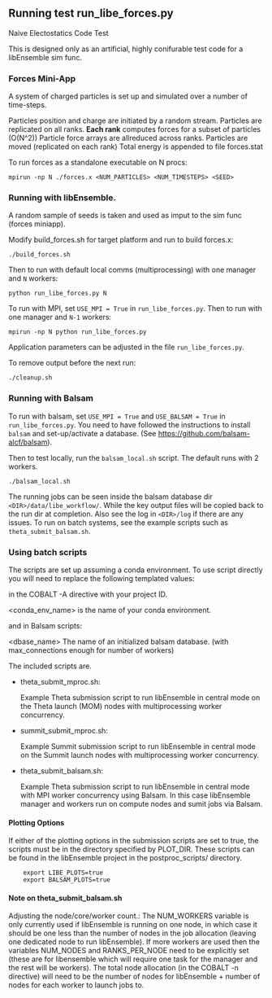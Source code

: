 ## Running test run_libe_forces.py

Naive Electostatics Code Test

This is designed only as an artificial, highly conifurable test
code for a libEnsemble sim func.


### Forces Mini-App

A system of charged particles is set up and simulated over a number of time-steps.

Particles position and charge are initiated by a random stream.
Particles are replicated on all ranks.
**Each rank** computes forces for a subset of particles (O(N^2))
Particle force arrays are allreduced across ranks.
Particles are moved (replicated on each rank)
Total energy is appended to file forces.stat

To run forces as a standalone executable on N procs:

    mpirun -np N ./forces.x <NUM_PARTICLES> <NUM_TIMESTEPS> <SEED>


### Running with libEnsemble.

A random sample of seeds is taken and used as imput to the sim func (forces miniapp).

Modify build_forces.sh for target platform and run to build forces.x:

    ./build_forces.sh

Then to run with default local comms (multiprocessing) with one manager and `N` workers:

    python run_libe_forces.py N

To run with MPI, set `USE_MPI = True` in `run_libe_forces.py`.
Then to run with one manager and `N-1` workers:

    mpirun -np N python run_libe_forces.py

Application parameters can be adjusted in the file `run_libe_forces.py`.

To remove output before the next run:

    ./cleanup.sh


### Running with Balsam

To run with balsam, set `USE_MPI = True` and `USE_BALSAM = True` in `run_libe_forces.py`.
You need to have followed the instructions to install `balsam` and set-up/activate a database.
(See https://github.com/balsam-alcf/balsam).

Then to test locally, run the `balsam_local.sh` script. The default runs with 2 workers.

    ./balsam_local.sh

The running jobs can be seen inside the balsam database dir `<DIR>/data/libe_workflow/`.
While the key output files will be copied back to the run dir at completion. Also see
the log in `<DIR>/log` if there are any issues. To run on batch systems, see the example
scripts such as `theta_submit_balsam.sh`.


### Using batch scripts

The scripts are set up assuming a conda environment. To use script directly you will need to replace the following templated values:

  <projectID> in the COBALT -A directive with your project ID.

  <conda_env_name> is the name of your conda environment.

and in Balsam scripts:

  <dbase_name> The name of an initialized balsam database.
               (with max_connections enough for number of workers)

The included scripts are.

* theta_submit_mproc.sh:

  Example Theta submission script to run libEnsemble in central mode on the Theta launch (MOM) nodes with multiprocessing worker concurrency.

* summit_submit_mproc.sh:

  Example Summit submission script to run libEnsemble in central mode on the Summit launch nodes with multiprocessing worker concurrency.

* theta_submit_balsam.sh:

  Example Theta submission script to run libEnsemble in central mode with MPI worker concurrency using Balsam. In this case libEnsemble manager and workers run on compute nodes and sumit jobs via Balsam.

#### Plotting Options

If either of the plotting options in the submission scripts are set to true, the scripts must be in the directory specified by PLOT_DIR. These scripts can be found in the libEnsemble project in the postproc_scripts/ directory.

        export LIBE_PLOTS=true
        export BALSAM_PLOTS=true

#### Note on theta_submit_balsam.sh

Adjusting the node/core/worker count.: The NUM_WORKERS variable is only currently used if libEnsemble is running on one node, in which case it should be one less than the number of nodes in the job allocation (leaving one dedicated node to run libEnsemble). If more workers are used then the variables NUM_NODES and RANKS_PER_NODE need to be explicitly set (these are for libensemble which will require one task for the manager and the rest will be workers). The total node allocation (in the COBALT -n directive) will need to be the number of nodes for libEnsemble + number of nodes for each worker to launch jobs to.
